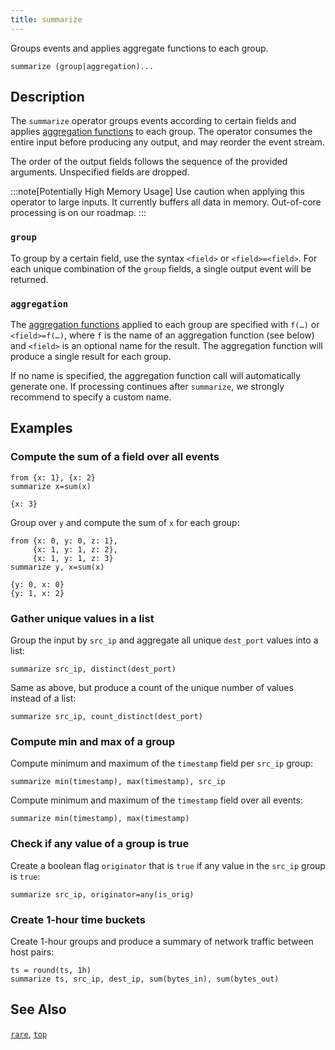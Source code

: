 ```yaml
---
title: summarize
---
```


Groups events and applies aggregate functions to each group.

```tql
summarize (group|aggregation)...
```

## Description

The `summarize` operator groups events according to certain fields and applies
[aggregation functions](../functions#aggregation) to each group. The operator
consumes the entire input before producing any output, and may reorder the event
stream.

The order of the output fields follows the sequence of the provided arguments.
Unspecified fields are dropped.

:::note[Potentially High Memory Usage]
Use caution when applying this operator to large inputs. It currently buffers
all data in memory. Out-of-core processing is on our roadmap.
:::

### `group`

To group by a certain field, use the syntax `<field>` or `<field>=<field>`. For
each unique combination of the `group` fields, a single output event will be
returned.

### `aggregation`

The [aggregation functions](../functions#aggregation) applied to each group
are specified with `f(…)` or `<field>=f(…)`, where `f` is the name of an
aggregation function (see below) and `<field>` is an optional name for the
result. The aggregation function will produce a single result for each group.

If no name is specified, the aggregation function call will automatically
generate one. If processing continues after `summarize`, we strongly recommend
to specify a custom name.

## Examples

### Compute the sum of a field over all events

```tql
from {x: 1}, {x: 2}
summarize x=sum(x)
```

```tql
{x: 3}
```

Group over `y` and compute the sum of `x` for each group:

```tql
from {x: 0, y: 0, z: 1},
     {x: 1, y: 1, z: 2},
     {x: 1, y: 1, z: 3}
summarize y, x=sum(x)
```

```tql
{y: 0, x: 0}
{y: 1, x: 2}
```

### Gather unique values in a list

Group the input by `src_ip` and aggregate all unique `dest_port` values into a
list:

```tql
summarize src_ip, distinct(dest_port)
```

Same as above, but produce a count of the unique number of values instead of a
list:

```tql
summarize src_ip, count_distinct(dest_port)
```

### Compute min and max of a group

Compute minimum and maximum of the `timestamp` field per `src_ip` group:

```tql
summarize min(timestamp), max(timestamp), src_ip
```

Compute minimum and maximum of the `timestamp` field over all events:

```tql
summarize min(timestamp), max(timestamp)
```

### Check if any value of a group is true

Create a boolean flag `originator` that is `true` if any value in the `src_ip`
group is `true`:

```tql
summarize src_ip, originator=any(is_orig)
```

### Create 1-hour time buckets

Create 1-hour groups and produce a summary of network traffic between host
pairs:

```tql
ts = round(ts, 1h)
summarize ts, src_ip, dest_ip, sum(bytes_in), sum(bytes_out)
```

## See Also

[`rare`](rare),
[`top`](top)
